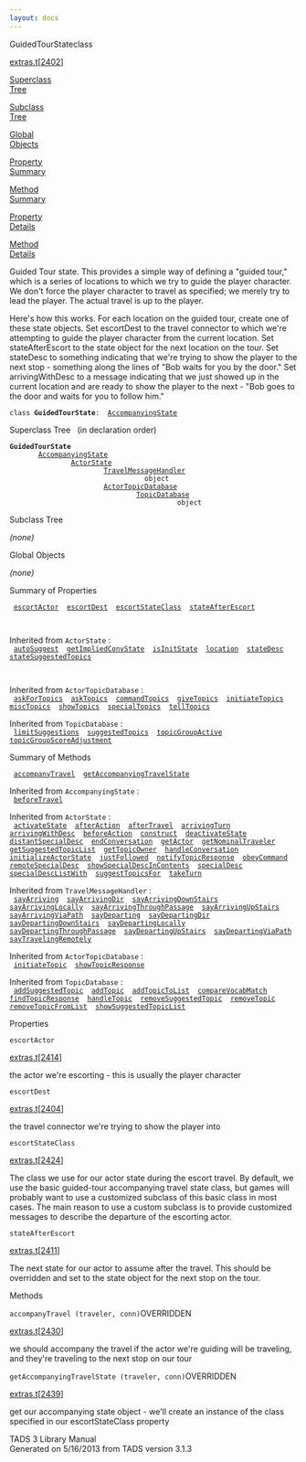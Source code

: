 ```yaml
---
layout: docs
---
```

<span class="title">GuidedTourState</span><span class="type">class</span>

[extras.t](../file/extras.t.html)\[[2402](../source/extras.t.html#2402)\]

[Superclass  
Tree](#_SuperClassTree_)

[Subclass  
Tree](#_SubClassTree_)

[Global  
Objects](#_ObjectSummary_)

[Property  
Summary](#_PropSummary_)

[Method  
Summary](#_MethodSummary_)

[Property  
Details](#_Properties_)

[Method  
Details](#_Methods_)

<div class="fdesc">

Guided Tour state. This provides a simple way of defining a "guided
tour," which is a series of locations to which we try to guide the
player character. We don't force the player character to travel as
specified; we merely try to lead the player. The actual travel is up to
the player.

Here's how this works. For each location on the guided tour, create one
of these state objects. Set escortDest to the travel connector to which
we're attempting to guide the player character from the current
location. Set stateAfterEscort to the state object for the next location
on the tour. Set stateDesc to something indicating that we're trying to
show the player to the next stop - something along the lines of "Bob
waits for you by the door." Set arrivingWithDesc to a message indicating
that we just showed up in the current location and are ready to show the
player to the next - "Bob goes to the door and waits for you to follow
him."

`class `**`GuidedTourState`**` :   `[`AccompanyingState`](../object/AccompanyingState.html)

</div>

<span id="_SuperClassTree_"></span>

<div class="mjhd">

<span class="hdln">Superclass Tree</span>   (in declaration order)

</div>

**`GuidedTourState`**  
`         `[`AccompanyingState`](../object/AccompanyingState.html)  
`                 `[`ActorState`](../object/ActorState.html)  
`                         `[`TravelMessageHandler`](../object/TravelMessageHandler.html)  
`                                 object`  
`                         `[`ActorTopicDatabase`](../object/ActorTopicDatabase.html)  
`                                 `[`TopicDatabase`](../object/TopicDatabase.html)  
`                                         object`  
<span id="_SubClassTree_"></span>

<div class="mjhd">

<span class="hdln">Subclass Tree</span>  

</div>

*(none)* <span id="_ObjectSummary_"></span>

<div class="mjhd">

<span class="hdln">Global Objects</span>  

</div>

*(none)* <span id="_PropSummary_"></span>

<div class="mjhd">

<span class="hdln">Summary of Properties</span>  

</div>

` `[`escortActor`](#escortActor)`  `[`escortDest`](#escortDest)`  `[`escortStateClass`](#escortStateClass)`  `[`stateAfterEscort`](#stateAfterEscort)`  `

` `

Inherited from `ActorState` :  
` `[`autoSuggest`](../object/ActorState.html#autoSuggest)`  `[`getImpliedConvState`](../object/ActorState.html#getImpliedConvState)`  `[`isInitState`](../object/ActorState.html#isInitState)`  `[`location`](../object/ActorState.html#location)`  `[`stateDesc`](../object/ActorState.html#stateDesc)`  `[`stateSuggestedTopics`](../object/ActorState.html#stateSuggestedTopics)`  `

` `

Inherited from `ActorTopicDatabase` :  
` `[`askForTopics`](../object/ActorTopicDatabase.html#askForTopics)`  `[`askTopics`](../object/ActorTopicDatabase.html#askTopics)`  `[`commandTopics`](../object/ActorTopicDatabase.html#commandTopics)`  `[`giveTopics`](../object/ActorTopicDatabase.html#giveTopics)`  `[`initiateTopics`](../object/ActorTopicDatabase.html#initiateTopics)`  `[`miscTopics`](../object/ActorTopicDatabase.html#miscTopics)`  `[`showTopics`](../object/ActorTopicDatabase.html#showTopics)`  `[`specialTopics`](../object/ActorTopicDatabase.html#specialTopics)`  `[`tellTopics`](../object/ActorTopicDatabase.html#tellTopics)`  `

Inherited from `TopicDatabase` :  
` `[`limitSuggestions`](../object/TopicDatabase.html#limitSuggestions)`  `[`suggestedTopics`](../object/TopicDatabase.html#suggestedTopics)`  `[`topicGroupActive`](../object/TopicDatabase.html#topicGroupActive)`  `[`topicGroupScoreAdjustment`](../object/TopicDatabase.html#topicGroupScoreAdjustment)`  `

<span id="_MethodSummary_"></span>

<div class="mjhd">

<span class="hdln">Summary of Methods</span>  

</div>

` `[`accompanyTravel`](#accompanyTravel)`  `[`getAccompanyingTravelState`](#getAccompanyingTravelState)`  `

Inherited from `AccompanyingState` :  
` `[`beforeTravel`](../object/AccompanyingState.html#beforeTravel)`  `

Inherited from `ActorState` :  
` `[`activateState`](../object/ActorState.html#activateState)`  `[`afterAction`](../object/ActorState.html#afterAction)`  `[`afterTravel`](../object/ActorState.html#afterTravel)`  `[`arrivingTurn`](../object/ActorState.html#arrivingTurn)`  `[`arrivingWithDesc`](../object/ActorState.html#arrivingWithDesc)`  `[`beforeAction`](../object/ActorState.html#beforeAction)`  `[`construct`](../object/ActorState.html#construct)`  `[`deactivateState`](../object/ActorState.html#deactivateState)`  `[`distantSpecialDesc`](../object/ActorState.html#distantSpecialDesc)`  `[`endConversation`](../object/ActorState.html#endConversation)`  `[`getActor`](../object/ActorState.html#getActor)`  `[`getNominalTraveler`](../object/ActorState.html#getNominalTraveler)`  `[`getSuggestedTopicList`](../object/ActorState.html#getSuggestedTopicList)`  `[`getTopicOwner`](../object/ActorState.html#getTopicOwner)`  `[`handleConversation`](../object/ActorState.html#handleConversation)`  `[`initializeActorState`](../object/ActorState.html#initializeActorState)`  `[`justFollowed`](../object/ActorState.html#justFollowed)`  `[`notifyTopicResponse`](../object/ActorState.html#notifyTopicResponse)`  `[`obeyCommand`](../object/ActorState.html#obeyCommand)`  `[`remoteSpecialDesc`](../object/ActorState.html#remoteSpecialDesc)`  `[`showSpecialDescInContents`](../object/ActorState.html#showSpecialDescInContents)`  `[`specialDesc`](../object/ActorState.html#specialDesc)`  `[`specialDescListWith`](../object/ActorState.html#specialDescListWith)`  `[`suggestTopicsFor`](../object/ActorState.html#suggestTopicsFor)`  `[`takeTurn`](../object/ActorState.html#takeTurn)`  `

Inherited from `TravelMessageHandler` :  
` `[`sayArriving`](../object/TravelMessageHandler.html#sayArriving)`  `[`sayArrivingDir`](../object/TravelMessageHandler.html#sayArrivingDir)`  `[`sayArrivingDownStairs`](../object/TravelMessageHandler.html#sayArrivingDownStairs)`  `[`sayArrivingLocally`](../object/TravelMessageHandler.html#sayArrivingLocally)`  `[`sayArrivingThroughPassage`](../object/TravelMessageHandler.html#sayArrivingThroughPassage)`  `[`sayArrivingUpStairs`](../object/TravelMessageHandler.html#sayArrivingUpStairs)`  `[`sayArrivingViaPath`](../object/TravelMessageHandler.html#sayArrivingViaPath)`  `[`sayDeparting`](../object/TravelMessageHandler.html#sayDeparting)`  `[`sayDepartingDir`](../object/TravelMessageHandler.html#sayDepartingDir)`  `[`sayDepartingDownStairs`](../object/TravelMessageHandler.html#sayDepartingDownStairs)`  `[`sayDepartingLocally`](../object/TravelMessageHandler.html#sayDepartingLocally)`  `[`sayDepartingThroughPassage`](../object/TravelMessageHandler.html#sayDepartingThroughPassage)`  `[`sayDepartingUpStairs`](../object/TravelMessageHandler.html#sayDepartingUpStairs)`  `[`sayDepartingViaPath`](../object/TravelMessageHandler.html#sayDepartingViaPath)`  `[`sayTravelingRemotely`](../object/TravelMessageHandler.html#sayTravelingRemotely)`  `

Inherited from `ActorTopicDatabase` :  
` `[`initiateTopic`](../object/ActorTopicDatabase.html#initiateTopic)`  `[`showTopicResponse`](../object/ActorTopicDatabase.html#showTopicResponse)`  `

Inherited from `TopicDatabase` :  
` `[`addSuggestedTopic`](../object/TopicDatabase.html#addSuggestedTopic)`  `[`addTopic`](../object/TopicDatabase.html#addTopic)`  `[`addTopicToList`](../object/TopicDatabase.html#addTopicToList)`  `[`compareVocabMatch`](../object/TopicDatabase.html#compareVocabMatch)`  `[`findTopicResponse`](../object/TopicDatabase.html#findTopicResponse)`  `[`handleTopic`](../object/TopicDatabase.html#handleTopic)`  `[`removeSuggestedTopic`](../object/TopicDatabase.html#removeSuggestedTopic)`  `[`removeTopic`](../object/TopicDatabase.html#removeTopic)`  `[`removeTopicFromList`](../object/TopicDatabase.html#removeTopicFromList)`  `[`showSuggestedTopicList`](../object/TopicDatabase.html#showSuggestedTopicList)`  `

<span id="_Properties_"></span>

<div class="mjhd">

<span class="hdln">Properties</span>  

</div>

<span id="escortActor"></span>

`escortActor`

[extras.t](../file/extras.t.html)\[[2414](../source/extras.t.html#2414)\]

<div class="desc">

the actor we're escorting - this is usually the player character

</div>

<span id="escortDest"></span>

`escortDest`

[extras.t](../file/extras.t.html)\[[2404](../source/extras.t.html#2404)\]

<div class="desc">

the travel connector we're trying to show the player into

</div>

<span id="escortStateClass"></span>

`escortStateClass`

[extras.t](../file/extras.t.html)\[[2424](../source/extras.t.html#2424)\]

<div class="desc">

The class we use for our actor state during the escort travel. By
default, we use the basic guided-tour accompanying travel state class,
but games will probably want to use a customized subclass of this basic
class in most cases. The main reason to use a custom subclass is to
provide customized messages to describe the departure of the escorting
actor.

</div>

<span id="stateAfterEscort"></span>

`stateAfterEscort`

[extras.t](../file/extras.t.html)\[[2411](../source/extras.t.html#2411)\]

<div class="desc">

The next state for our actor to assume after the travel. This should be
overridden and set to the state object for the next stop on the tour.

</div>

<span id="_Methods_"></span>

<div class="mjhd">

<span class="hdln">Methods</span>  

</div>

<span id="accompanyTravel"></span>

`accompanyTravel (traveler, conn)`<span class="rem">OVERRIDDEN</span>

[extras.t](../file/extras.t.html)\[[2430](../source/extras.t.html#2430)\]

<div class="desc">

we should accompany the travel if the actor we're guiding will be
traveling, and they're traveling to the next stop on our tour

</div>

<span id="getAccompanyingTravelState"></span>

`getAccompanyingTravelState (traveler, conn)`<span class="rem">OVERRIDDEN</span>

[extras.t](../file/extras.t.html)\[[2439](../source/extras.t.html#2439)\]

<div class="desc">

get our accompanying state object - we'll create an instance of the
class specified in our escortStateClass property

</div>

<div class="ftr">

TADS 3 Library Manual  
Generated on 5/16/2013 from TADS version 3.1.3

</div>
